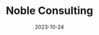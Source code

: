 ---
title: 'Noble Consulting'
date: 2023-10-24
type: landing

design:
  # Default section spacing
  spacing: "6rem"

sections:
  - block: hero
    content:
      title: Noble Consulting
      text: Navigating Success across Borders
      primary_action:
        text: Contact Us
        url: /#contact
        icon: rocket-launch
      secondary_action:
        text: Export Consultancy
        url: /#export-consultancy
      announcement:
        text: "Contact us for a free initial consultation"
        link:
          text: "Contact Us"
          url: "/#contact"
    design:
      spacing:
        padding: [0, 0, 0, 0]
        margin: [0, 0, 0, 0]
      # For full-screen, add `min-h-screen` below
      css_class: "dark"
      background:
        color: "black"
        image:
          # Add your image background to `assets/media/`.
          filename: background.jpg
          filters:
            brightness: 0.3 
          size: cover
          position: center
          parallax: true
          text_color_light: true            

  - block: markdown
    id: export-consultancy
    content:
      title: Export Consultancy
      text: |
        Welcome to our export consulting firm, where we specialize in facilitating seamless trade for businesses looking to expand their reach into Korea and from Korea to the global market. We provide comprehensive support and guidance through every step of the export process. We understand the intricacies of government policies around trade and investment, ensuring that your business navigates these regulations with ease and efficiency. Partner with us to unlock new opportunities and propel your business to international success.

  - block: markdown
    id: contact
    content:
      title: Contact Us
      text: |
          
          {{< contact_form id="contact-form" placeholder_name="Name" placeholder_email="Email Address" placeholder_message="Message" button_label="Send ✉️">}}
    design:
      css_class: "bg-gray-100 dark:bg-gray-900"
          


          
  - block: cta-button-list
    content:
      # Need a custom icon?
      # Add an SVG image to the `assets/media/icons/` folder and reference it in the `icon` field below
      buttons:
        - text: E-mail Us
          url: 'mailto:sun-seona.ku@live.com'
          icon: at-symbol
        - text: Connect with us on LinkedIn
          icon: brands/linkedin
          url: https://nz.linkedin.com/in/seona-ku-727a61163 

---